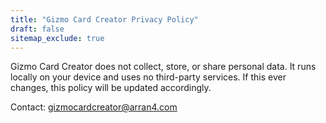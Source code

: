 ```yaml
---
title: "Gizmo Card Creator Privacy Policy"
draft: false
sitemap_exclude: true
---
```


Gizmo Card Creator does not collect, store, or share personal data. It runs locally on your device and uses no third-party services. If this ever changes, this policy will be updated accordingly.

Contact: gizmocardcreator@arran4.com
